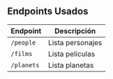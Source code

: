 ## Endpoints Usados
| Endpoint | Descripción |
|----------|-------------|
| `/people` | Lista personajes |
| `/films` | Lista películas |
| `/planets` | Lista planetas |